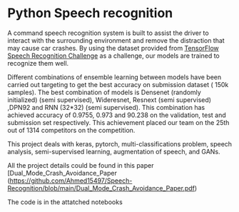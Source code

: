 # Python Speech recognition

A command speech recognition system is built to assist the driver to interact with the surrounding environment and remove the distraction that may cause car crashes. By using the dataset provided from [TensorFlow Speech Recognition Challenge](https://www.kaggle.com/c/tensorflow-speech-recognition-challenge/data) as a challenge, our models are trained to recognize them well.

Different combinations of ensemble learning between models have been carried out targeting to get the best accuracy on submission dataset ( 150k samples). The best combination of models is Densenet (randomly initialized) (semi supervised), Wideresnet, Resnext (semi supervised) ,DPN92 and RNN (32*32) (semi supervised). This combination has achieved accuracy of 0.9755, 0.973 and 90.238 on the validation, test and submission set respectively. This achievement placed our team on the 25th out of 1314 competitors on the competition.

This project deals with keras, pytorch, multi-classifications problem, speech analysis, semi-supervised learning, augmentation of speech, and GANs.

All the project details could be found in this paper [Dual_Mode_Crash_Avoidance_Paper (https://github.com/Ahmed15497/Speech-Recognition/blob/main/Dual_Mode_Crash_Avoidance_Paper.pdf)


The code is in the attatched notebooks 
